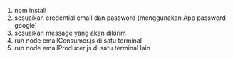 1. npm install
2. sesuaikan credential email dan password (menggunakan App password google)
3. sesuaikan message yang akan dikirim
4. run node emailConsumer.js di satu terminal
5. run node emailProducer.js di satu terminal lain
